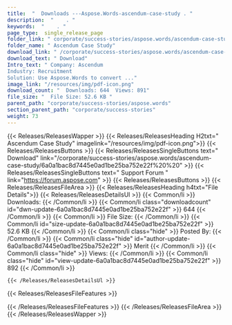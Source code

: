 ```yaml
---
title:  "  Downloads ---Aspose.Words-ascendum-case-study . " 
description:  "    . " 
keywords:  "    . " 
page_type:  single_release_page
folder_link: " corporate/success-stories/aspose.words/ascendum-case-study/"
folder_name: " Ascendum Case Study"
download_link: " /corporate/success-stories/aspose.words/ascendum-case-study/6a0a1bac8d7445e0ad1be25ba752e22f"
download_text: " Download"
Intro_text: " Company: Ascendum
Industry: Recruitment
Solution: Use Aspose.Words to convert ..."
image_link: "/resources/img/pdf-icon.png"
download_count: "  Downloads: 644  Views: 891"
file_size: "  File Size: 52.6 KB "
parent_path: "corporate/success-stories/aspose.words"
section_parent_path: "corporate/success-stories"
weight: 73 
---
```


{{< Releases/ReleasesWapper >}}
  {{< Releases/ReleasesHeading H2txt=" Ascendum Case Study" imagelink="/resources/img/pdf-icon.png">}}
  {{< Releases/ReleasesButtons >}}
    {{< Releases/ReleasesSingleButtons text=" Download" link="/corporate/success-stories/aspose.words/ascendum-case-study/6a0a1bac8d7445e0ad1be25ba752e22f%20%20" >}}
    {{< Releases/ReleasesSingleButtons text=" Support Forum " link="https://forum.aspose.com" >}}
  {{< Releases/ReleasesButtons >}}
  {{< Releases/ReleasesFileArea >}}
    {{< Releases/ReleasesHeading h4txt="File Details">}}
    {{< Releases/ReleasesDetailsUl >}}
            {{< Common/li  >}} Downloads: {{< /Common/li >}} 
      {{< Common/li class="downloadcount" id="dwn-update-6a0a1bac8d7445e0ad1be25ba752e22f" >}} 644 {{< /Common/li >}} 
      {{< Common/li  >}} File Size: {{< /Common/li >}} 
      {{< Common/li id="size-update-6a0a1bac8d7445e0ad1be25ba752e22f" >}} 52.6 KB {{< /Common/li >}} 
      {{< Common/li  class="hide" >}} Posted By: {{< /Common/li >}} 
      {{< Common/li class="hide" id="author-update-6a0a1bac8d7445e0ad1be25ba752e22f" >}} Merit {{< /Common/li >}} 
      {{< Common/li class="hide"  >}} Views: {{< /Common/li >}} 
      {{< Common/li class="hide" id="view-update-6a0a1bac8d7445e0ad1be25ba752e22f" >}} 892 {{< /Common/li >}} 

    {{< /Releases/ReleasesDetailsUl >}}

  {{< Releases/ReleasesFileFeatures >}}
      
  {{< /Releases/ReleasesFileFeatures >}}
 {{< /Releases/ReleasesFileArea >}}
{{< /Releases/ReleasesWapper >}}


